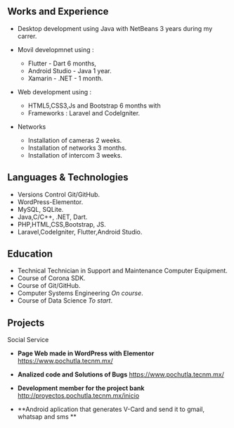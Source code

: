 

## Works and Experience 

- Desktop development using Java with NetBeans 3 years during my carrer.

- Movil developmnet using : 
  - Flutter - Dart 6 months, 
  - Android Studio - Java 1 year.
  - Xamarin - .NET - 1 month.

- Web development using :
    - HTML5,CSS3,Js and Bootstrap 6 months with
    - Frameworks : Laravel and CodeIgniter.
    
 - Networks
    - Installation of cameras 2 weeks.
    - Installation of networks 3 months.
    - Installation of intercom 3 weeks.
    
    
## Languages & Technologies
 - Versions Control Git/GitHub.
 - WordPress-Elementor.
 - MySQL, SQLite.
 - Java,C/C++, .NET, Dart.
 - PHP,HTML,CSS,Bootstrap, JS.
 - Laravel,CodeIgniter, Flutter,Android Studio.
   
    
    
## Education
- Technical Technician in Support and Maintenance Computer Equipment.
- Course of Corona SDK.
- Course of Git/GitHub.
- Computer Systems Engineering *On course*.
- Course of Data Science *To start*.    
        
  
## Projects
Social Service

- **Page Web made in WordPress with Elementor**
<https://www.pochutla.tecnm.mx/>

- **Analized code and Solutions of Bugs**
<https://www.pochutla.tecnm.mx/>

- **Development member for the project bank**
<http://proyectos.pochutla.tecnm.mx/inicio>

- **Android aplication that generates V-Card and send it to gmail, whatsap and sms **





    

